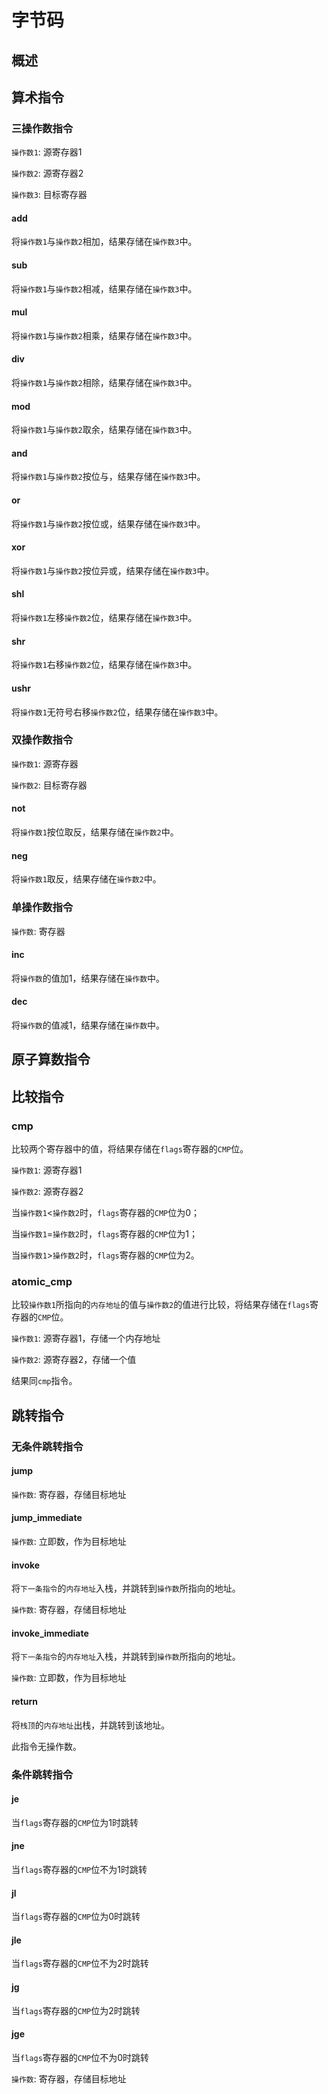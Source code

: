 # 字节码

## 概述

## 算术指令

### 三操作数指令

`操作数1`: 源寄存器1

`操作数2`: 源寄存器2

`操作数3`: 目标寄存器

#### add

将`操作数1`与`操作数2`相加，结果存储在`操作数3`中。

#### sub

将`操作数1`与`操作数2`相减，结果存储在`操作数3`中。

#### mul

将`操作数1`与`操作数2`相乘，结果存储在`操作数3`中。

#### div

将`操作数1`与`操作数2`相除，结果存储在`操作数3`中。

#### mod

将`操作数1`与`操作数2`取余，结果存储在`操作数3`中。

#### and

将`操作数1`与`操作数2`按位与，结果存储在`操作数3`中。

#### or

将`操作数1`与`操作数2`按位或，结果存储在`操作数3`中。

#### xor

将`操作数1`与`操作数2`按位异或，结果存储在`操作数3`中。

#### shl

将`操作数1`左移`操作数2`位，结果存储在`操作数3`中。

#### shr

将`操作数1`右移`操作数2`位，结果存储在`操作数3`中。

#### ushr

将`操作数1`无符号右移`操作数2`位，结果存储在`操作数3`中。

### 双操作数指令

`操作数1`: 源寄存器

`操作数2`: 目标寄存器

#### not

将`操作数1`按位取反，结果存储在`操作数2`中。

#### neg

将`操作数1`取反，结果存储在`操作数2`中。

### 单操作数指令

`操作数`: 寄存器

#### inc

将`操作数`的值加1，结果存储在`操作数`中。

#### dec

将`操作数`的值减1，结果存储在`操作数`中。

## 原子算数指令

## 比较指令

### cmp

比较两个寄存器中的值，将结果存储在`flags`寄存器的`CMP`位。

`操作数1`: 源寄存器1

`操作数2`: 源寄存器2

当`操作数1`<`操作数2`时，`flags`寄存器的`CMP`位为0；

当`操作数1`=`操作数2`时，`flags`寄存器的`CMP`位为1；

当`操作数1`>`操作数2`时，`flags`寄存器的`CMP`位为2。

### atomic_cmp

比较`操作数1`所指向的`内存地址`的值与`操作数2`的值进行比较，将结果存储在`flags`寄存器的`CMP`位。

`操作数1`: 源寄存器1，存储一个内存地址

`操作数2`: 源寄存器2，存储一个值

结果同`cmp`指令。

## 跳转指令

### 无条件跳转指令

#### jump

`操作数`: 寄存器，存储目标地址

#### jump_immediate

`操作数`: 立即数，作为目标地址

#### invoke

将`下一条指令`的`内存地址`入栈，并跳转到`操作数`所指向的地址。

`操作数`: 寄存器，存储目标地址

#### invoke_immediate

将`下一条指令`的`内存地址`入栈，并跳转到`操作数`所指向的地址。

`操作数`: 立即数，作为目标地址

#### return

将`栈顶`的`内存地址`出栈，并跳转到该地址。

此指令无操作数。

### 条件跳转指令

#### je

当`flags`寄存器的`CMP`位为1时跳转

#### jne

当`flags`寄存器的`CMP`位不为1时跳转

#### jl

当`flags`寄存器的`CMP`位为0时跳转

#### jle

当`flags`寄存器的`CMP`位不为2时跳转

#### jg

当`flags`寄存器的`CMP`位为2时跳转

#### jge

当`flags`寄存器的`CMP`位不为0时跳转

`操作数`: 寄存器，存储目标地址
